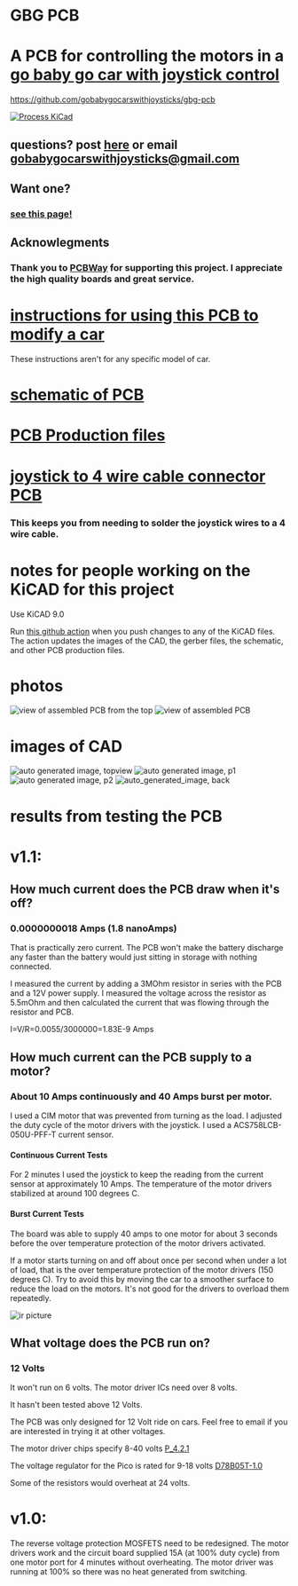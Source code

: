 # GBG PCB

# A PCB for controlling the motors in a [go baby go car with joystick control](https://gobabygocarswithjoysticks.github.io/index/)

https://github.com/gobabygocarswithjoysticks/gbg-pcb

[![Process KiCad](https://github.com/gobabygocarswithjoysticks/gbg-pcb/actions/workflows/process-kicad.yml/badge.svg)](https://github.com/gobabygocarswithjoysticks/gbg-pcb/actions/workflows/process-kicad.yml)

## questions? post [here](https://github.com/gobabygocarswithjoysticks/gbg-pcb/discussions/categories/questions-and-troubleshooting) or email gobabygocarswithjoysticks@gmail.com 

## Want one?
### [see this page!](https://gobabygocarswithjoysticks.github.io/gbg-pcb/how-to-get-boards)
## Acknowlegments
### Thank you to [PCBWay](https://www.pcbway.com/) for supporting this project. I appreciate the high quality boards and great service.

# [instructions for using this PCB to modify a car](https://gobabygocarswithjoysticks.github.io/gbg-pcb/instructions/instructions)
These instructions aren't for any specific model of car.

# [schematic of PCB](/schematic.pdf)

# [PCB Production files](/PCB_production)

# [joystick to 4 wire cable connector PCB](https://github.com/gobabygocarswithjoysticks/gbg-pcb/tree/main/joystickpcb)
### This keeps you from needing to solder the joystick wires to a 4 wire cable.

# notes for people working on the KiCAD for this project
Use KiCAD 9.0

Run [this github action](https://github.com/gobabygocarswithjoysticks/gbg-pcb/actions/workflows/process-kicad.yml) when you push changes to any of the KiCAD files. The action updates the images of the CAD, the gerber files, the schematic, and other PCB production files. 

# photos
![view of assembled PCB from the top](/photos/image0.jpg)
![view of assembled PCB](/photos/image1.jpg)

# images of CAD

![auto generated image, topview](/renders/top.jpg)
![auto generated image, p1](/renders/perspective1.jpg)
![auto generated image, p2](/renders/perspective2.jpg)
![auto_generated_image, back](/renders/back.jpg)

# results from testing the PCB
# v1.1:

## How much current does the PCB draw when it's off?
### 0.0000000018 Amps (1.8 nanoAmps)

That is practically zero current. The PCB won't make the battery discharge any faster than the battery would just sitting in storage with nothing connected.

I measured the current by adding a 3MOhm resistor in series with the PCB and a 12V power supply. I measured the voltage across the resistor as 5.5mOhm and then calculated the current that was flowing through the resistor and PCB.

I=V/R=0.0055/3000000=1.83E-9 Amps 

## How much current can the PCB supply to a motor?
### About 10 Amps continuously and 40 Amps burst per motor.
I used a CIM motor that was prevented from turning as the load. I adjusted the duty cycle of the motor drivers with the joystick. I used a ACS758LCB-050U-PFF-T current sensor.

#### Continuous Current Tests
For 2 minutes I used the joystick to keep the reading from the current sensor at approximately 10 Amps. The temperature of the motor drivers stabilized at around 100 degrees C.

#### Burst Current Tests
The board was able to supply 40 amps to one motor for about 3 seconds before the over temperature protection of the motor drivers activated.

If a motor starts turning on and off about once per second when under a lot of load, that is the over temperature protection of the motor drivers (150 degrees C). Try to avoid this by moving the car to a smoother surface to reduce the load on the motors. It's not good for the drivers to overload them repeatedly.


![ir picture](/photos/IR1.jpg)

## What voltage does the PCB run on?
### 12 Volts
It won't run on 6 volts. The motor driver ICs need over 8 volts.

It hasn't been tested above 12 Volts.

The PCB was only designed for 12 Volt ride on cars. Feel free to email if you are interested in trying it at other voltages. 

The motor driver chips specify 8-40 volts [P_4.2.1](https://mm.digikey.com/Volume0/opasdata/d220001/medias/docus/781/IFX007T_Rev1.0_2018-02-21.pdf#G5.557706)

The voltage regulator for the Pico is rated for 9-18 volts [D78B05T-1.0](https://diwellshop.cafe24.com/web/DATASHEET/01_subtitle/4_POWER/2_DC-DC/D78B05T-1.0/D78B-1.0.pdf)

Some of the resistors would overheat at 24 volts.

# v1.0: 
The reverse voltage protection MOSFETS need to be redesigned. The motor drivers work and the circuit board supplied 15A (at 100% duty cycle) from one motor port for 4 minutes without overheating. The motor driver was running at 100% so there was no heat generated from switching.
